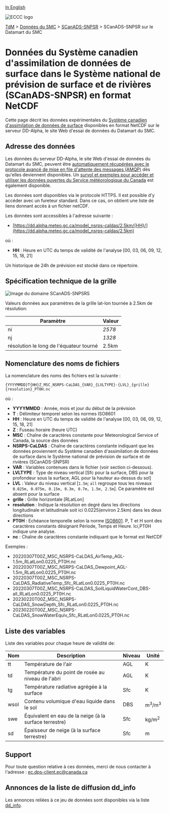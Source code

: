 [In English](readme_caldas-nsrps-datamart_en.md)

![ECCC logo](../../img_eccc-logo.png)

[TdM](../../readme_fr.md) > [Données du SMC](../readme_fr.md) > [SCanADS-SNPSR](readme_caldas-nsrps_fr.md) > SCanADS-SNPSR sur le Datamart du SMC

# Données du Système canadien d'assimilation de données de surface dans le Système national de prévision de surface et de rivières (SCanADS-SNPSR) en format NetCDF

Cette page décrit les données expérimentales du [Système canadien d'assimilation de données de surface](./readme_caldas-nsrps_fr.md) disponibles en format NetCDF sur le serveur DD-Alpha, le site Web d'essai de données du Datamart du SMC.

## Adresse des données 

Les données du serveur DD-Alpha, le site Web d'essai de données du Datamart du SMC, peuvent être [automatiquement récupérées avec le protocole avancé de mise en file d'attente des messages (AMQP)](../../msc-datamart/amqp_fr.md) dès qu'elles deviennent disponibles. Un [survol et exemples pour accéder et utiliser les données ouvertes du Service météorologique du Canada](../../usage/readme_fr.md) est également disponible.

Les données sont disponibles via le protocole HTTPS. Il est possible d’y accéder avec un fureteur standard. Dans ce cas, on obtient une liste de liens donnant accès à un fichier netCDF. 

Les données sont accessibles à l'adresse suivante :

* [https://dd.alpha.meteo.gc.ca/model_nsrps-caldas/2.5km/{HH}/](https://dd.alpha.meteo.gc.ca/model_nsrps-caldas/2.5km)                  

où :

* __HH__ : Heure en UTC du temps de validité de l'analyse [00, 03, 06, 09, 12, 15, 18, 21]

Un historique de 24h de prévision est stocké dans ce répertoire.

## Spécification technique de la grille  

![Image du domaine SCanADS-SNPSRS](https://collaboration.cmc.ec.gc.ca/cmc/cmos/public_doc/msc-data/nwp_caldas-nsrps/grille_caldas-nsrps.png)

Valeurs données aux paramètres de la grille lat-lon tournée à 2.5km de résolution:

| Paramètre | Valeur |
| ------ | ------ |
| ni | _2578_ | 
| nj | _1328_ | 
| résolution le long de l'équateur tourné | 2.5km |


## Nomenclature des noms de fichiers 

La nomenclature des noms des fichiers est la suivante :

`{YYYYMMDD}T{HH}Z_MSC_NSRPS-CaLDAS_{VAR}_{LVLTYPE}-{LVL}_{grille}{resolution}_PT0H.nc`

où :

* __YYYYMMDD__ : Année, mois et jour du début de la prévision
* __T__ : Délimiteur temporel selon les normes ISO8601
* __HH__ : Heure en UTC du temps de validité de l'analyse [00, 03, 06, 09, 12, 15, 18, 21]
* __Z__ : Fuseau horaire (heure UTC)
* __MSC__ : Chaîne de caractères constante pour Meteorological Service of Canada, la source des données
* __NSRPS-CaLDAS__ : Chaîne de caractères constante indiquant que les données proviennent du Système canadien d'assimilation de données de surface dans le Système national de prévision de surface et de rivières (SCanADS-SNPSR)
* __VAR__ : Variables contenues dans le fichier (voir section ci-dessous).
* __LVLTYPE__ : Type de niveau vertical [Sfc pour la surface, DBS pour la profondeur sous la surface, AGL pour la hauteur au-dessus du sol]
* __LVL__ : Valeur du niveau vertical [`1.5m`; `all` regroupe tous les niveaux `0.025m, 0.075m, 0.15m, 0.3m, 0.7m, 1.5m, 2.5m`]. Ce paramètre est absent pour la surface
* __grille__ : Grille horizontale [RLatLon]
* __resolution__ : Indique la résolution en degré dans les directions longitudinale et latitudinale soit ici 0.0225(environ 2.5km) dans les deux directions
* __PT0H__ : Echéance temporelle selon la norme [ISO8601](https://en.wikipedia.org/wiki/ISO_8601). P, T et H sont des caractères constants désignant Période, Temps et Heure. Ici,PT0H indique une analyse.
* __nc__ : Chaîne de caractères constante indiquant que le format est NetCDF

Exemples :

* 20220307T00Z_MSC_NSRPS-CaLDAS_AirTemp_AGL-1.5m_RLatLon0.0225_PT0H.nc
* 20220307T00Z_MSC_NSRPS-CaLDAS_Dewpoint_AGL-1.5m_RLatLon0.0225_PT0H.nc
* 20220307T00Z_MSC_NSRPS-CaLDAS_RadiativeTemp_Sfc_RLatLon0.0225_PT0H.nc
* 20220307T00Z_MSC_NSRPS-CaLDAS_SoilLiquidWaterCont_DBS-all_RLatLon0.0225_PT0H.nc
* 20230220T00Z_MSC_NSRPS-CaLDAS_SnowDepth_Sfc_RLatLon0.0225_PT0H.nc
* 20230220T00Z_MSC_NSRPS-CaLDAS_SnowWaterEquiv_Sfc_RLatLon0.0225_PT0H.nc

## Liste des variables

Liste des variables pour chaque heure de validité de:

|Nom   | Description|  Niveau|  Unité|
|---------|---------------|----------|----------|
|tt     |Température de l'air                           |   AGL|    K|
|td      |Température du point de rosée au niveau de l'abri |   AGL|    K|
|tg      |Température radiative agrégée à la surface |   Sfc|    K|
|wsol      |Contenu volumique d'eau liquide dans le sol |   DBS|   m<sup>3</sup>/m<sup>3</sup>|
|swe      |Équivalent en eau de la neige (à la surface terrestre) |   Sfc|   kg/m<sup>2</sup>|
|sd      |Épaisseur de neige (à la surface terrestre) |   Sfc|    m|


## Support

Pour toute question relative à ces données, merci de nous contacter à l'adresse : [ec.dps-client.ec@canada.ca](mailto:ec.dps-client.ec@canada.ca)

## Annonces de la liste de diffusion dd_info 

Les annonces reliées à ce jeu de données sont disponibles via la liste [dd_info](https://comm.collab.science.gc.ca/mailman3/postorius/lists/dd_info/).

